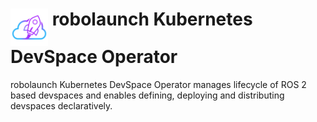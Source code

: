 # <img src="https://raw.githubusercontent.com/robolaunch/trademark/main/logos/svg/rocket.svg" width="60" height="60" align="top"> robolaunch Kubernetes DevSpace Operator

robolaunch Kubernetes DevSpace Operator manages lifecycle of ROS 2 based devspaces and enables defining, deploying and distributing devspaces declaratively.